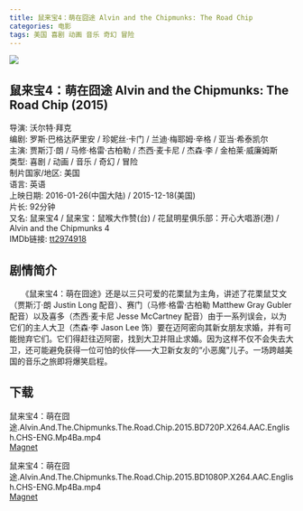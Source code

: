 ```yaml
---
title: 鼠来宝4：萌在囧途 Alvin and the Chipmunks: The Road Chip
categories: 电影
tags: 美国 喜剧 动画 音乐 奇幻 冒险
---
```


[![](http://i13.tietuku.cn/382a385ef5201d5ft.jpg)](http://i13.tietuku.cn/382a385ef5201d5f.jpg)

## 鼠来宝4：萌在囧途 Alvin and the Chipmunks: The Road Chip (2015)
导演: 沃尔特·拜克  
编剧: 罗斯·巴格达萨里安 / 珍妮丝·卡门 / 兰迪·梅耶姆·辛格 / 亚当·希泰凯尔  
主演: 贾斯汀·朗 / 马修·格雷·古柏勒 / 杰西·麦卡尼 / 杰森·李 / 金柏莱·威廉姆斯  
类型: 喜剧 / 动画 / 音乐 / 奇幻 / 冒险  
制片国家/地区: 美国  
语言: 英语  
上映日期: 2016-01-26(中国大陆) / 2015-12-18(美国)  
片长: 92分钟  
又名: 鼠来宝4 / 鼠来宝：鼠喉大作赞(台) / 花鼠明星俱乐部：开心大唱游(港) / Alvin and the Chipmunks 4  
IMDb链接: [tt2974918](http://www.imdb.com/title/tt2974918)

## 剧情简介
　　《鼠来宝4：萌在囧途》还是以三只可爱的花栗鼠为主角，讲述了花栗鼠艾文（贾斯汀·朗 Justin Long 配音）、赛门（马修·格雷·古柏勒 Matthew Gray Gubler 配音）以及喜多（杰西·麦卡尼 Jesse McCartney 配音）由于一系列误会，以为它们的主人大卫（杰森·李 Jason Lee 饰）要在迈阿密向其新女朋友求婚，并有可能抛弃它们。它们得赶往迈阿密，找到大卫并阻止求婚。因为这样不仅不会失去大卫，还可能避免获得一位可怕的伙伴——大卫新女友的“小恶魔”儿子。一场跨越美国的音乐之旅即将爆笑启程。

## 下载
鼠来宝4：萌在囧途.Alvin.And.The.Chipmunks.The.Road.Chip.2015.BD720P.X264.AAC.English.CHS-ENG.Mp4Ba.mp4  
[Magnet](magnet:?xt=urn:btih:d031f1a0b15fd5a02db902a375f1ebe06ee4c4af&tr=http://bt.mp4ba.com:2710/announce)

鼠来宝4：萌在囧途.Alvin.And.The.Chipmunks.The.Road.Chip.2015.BD1080P.X264.AAC.English.CHS-ENG.Mp4Ba.mp4  
[Magnet](magnet:?xt=urn:btih:b9c4e9b5f4bea22f1f81e22ecad2586c56e3565c&tr=http://bt.mp4ba.com:2710/announce)
